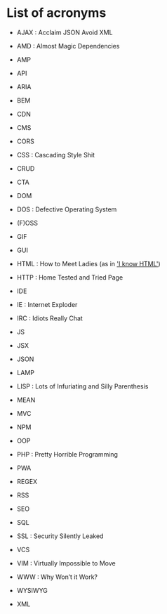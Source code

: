 # List of acronyms

* AJAX : Acclaim JSON Avoid XML

* AMD : Almost Magic Dependencies

* AMP

* API

* ARIA

* BEM

* CDN

* CMS

* CORS

* CSS : Cascading Style Shit

* CRUD

* CTA

* DOM

* DOS : Defective Operating System

* (F)OSS

* GIF

* GUI

* HTML : How to Meet Ladies (as in ['I know HTML'](https://www.google.be/search?biw=1462&bih=1316&tbm=isch&sa=1&q=i+know+how+to+meet+ladies+silicon+valley&oq=i+know+how+to+meet+ladies+silicon+valley&gs_l=psy-ab.3...9388.10833.0.11009.0.0.0.0.0.0.0.0..0.0....0...1.1.64.psy-ab..0.0.0....0.wufoONVCaK0))

* HTTP : Home Tested and Tried Page

* IDE

* IE : Internet Exploder

* IRC : Idiots Really Chat

* JS

* JSX

* JSON

* LAMP

* LISP : Lots of Infuriating and Silly Parenthesis

* MEAN

* MVC

* NPM

* OOP

* PHP : Pretty Horrible Programming

* PWA

* REGEX

* RSS

* SEO

* SQL

* SSL : Security Silently Leaked

* VCS

* VIM : Virtually Impossible to Move

* WWW : Why Won’t it Work?

* WYSIWYG

* XML